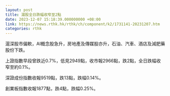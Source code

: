 ```yaml
---
layout: post
title: 滬股全日跌幅收窄至2點
date: 2023-12-07 15:18:39.000000000 +08:00
link: https://news.rthk.hk/rthk/ch/component/k2/1731141-20231207.htm
categories: rthk
---
```


滬深股市偏軟，AI概念股急升，房地產及傳媒股亦升，石油、汽車、酒店及減肥藥股份下跌。

上證指數早段曾跌近0.7%，低見2949點，收市報2966點，跌2點，全日跌幅收窄至約0.1%。

深證成份指數收報9519點，跌13點，跌幅0.14%。

創業板指數收報1877點，跌4點，跌幅0.25%。
